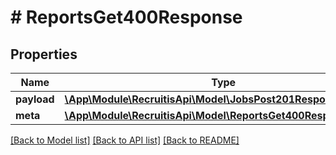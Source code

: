 # # ReportsGet400Response

## Properties

Name | Type | Description | Notes
------------ | ------------- | ------------- | -------------
**payload** | [**\App\Module\RecruitisApi\Model\JobsPost201ResponsePayload**](JobsPost201ResponsePayload.md) |  | [optional]
**meta** | [**\App\Module\RecruitisApi\Model\ReportsGet400ResponseMeta**](ReportsGet400ResponseMeta.md) |  | [optional]

[[Back to Model list]](../../README.md#models) [[Back to API list]](../../README.md#endpoints) [[Back to README]](../../README.md)
